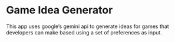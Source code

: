 # Game Idea Generator

This app uses google’s gemini api to generate ideas for games that developers can make based using a set of preferences as input.